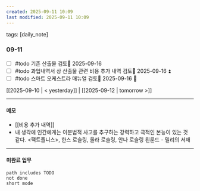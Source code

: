 ```yaml
---
created: 2025-09-11 10:09
last modified: 2025-09-11 10:09
---
```

tags: [daily_note]

### 09-11
- [ ] #todo 기존 산출물 검토📅 2025-09-16 
- [ ] #todo 과업내역서 상 산출물 관련 비용 추가 내역 검토📅 2025-09-16 ⏫ 
- [ ] #todo 스마트 오케스트라 매뉴얼 검토📅 2025-09-16 🔽 

[[2025-09-10 | < yesterday]] | [[2025-09-12 | tomorrow >]]

---
#### 메모
-  [[비용 추가 내역]]
- 내 생각에 인간에게는 이분법적 사고를 추구하는 강력하고 극적인 본능이 있는 것 같다.
  <팩트풀니스>, 한스 로슬링, 올라 로슬링, 안나 로슬링 뢴룬드 - 밀리의 서재

---

#### 미완료 업무
```tasks
path includes TODO
not done
short mode
```
